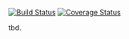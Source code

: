 
[![Build Status](https://api.travis-ci.org/JSchwehn/JobQueue.png?branch=master)](https://travis-ci.org/JSchwehn/JobQueue)
[![Coverage Status](https://coveralls.io/repos/JSchwehn/JobQueue/badge.png)](https://coveralls.io/r/JSchwehn/JobQueue)

tbd.